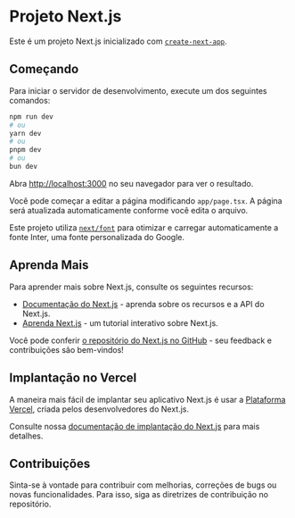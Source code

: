 # Projeto Next.js

Este é um projeto Next.js inicializado com [`create-next-app`](https://github.com/vercel/next.js/tree/canary/packages/create-next-app).

## Começando

Para iniciar o servidor de desenvolvimento, execute um dos seguintes comandos:

```bash
npm run dev
# ou
yarn dev
# ou
pnpm dev
# ou
bun dev
```

Abra [http://localhost:3000](http://localhost:3000) no seu navegador para ver o resultado.

Você pode começar a editar a página modificando `app/page.tsx`. A página será atualizada automaticamente conforme você edita o arquivo.

Este projeto utiliza [`next/font`](https://nextjs.org/docs/basic-features/font-optimization) para otimizar e carregar automaticamente a fonte Inter, uma fonte personalizada do Google.

## Aprenda Mais

Para aprender mais sobre Next.js, consulte os seguintes recursos:

- [Documentação do Next.js](https://nextjs.org/docs) - aprenda sobre os recursos e a API do Next.js.
- [Aprenda Next.js](https://nextjs.org/learn) - um tutorial interativo sobre Next.js.

Você pode conferir [o repositório do Next.js no GitHub](https://github.com/vercel/next.js/) - seu feedback e contribuições são bem-vindos!

## Implantação no Vercel

A maneira mais fácil de implantar seu aplicativo Next.js é usar a [Plataforma Vercel](https://vercel.com/new?utm_medium=default-template&filter=next.js&utm_source=create-next-app&utm_campaign=create-next-app-readme), criada pelos desenvolvedores do Next.js.

Consulte nossa [documentação de implantação do Next.js](https://nextjs.org/docs/deployment) para mais detalhes.

## Contribuições

Sinta-se à vontade para contribuir com melhorias, correções de bugs ou novas funcionalidades. Para isso, siga as diretrizes de contribuição no repositório.